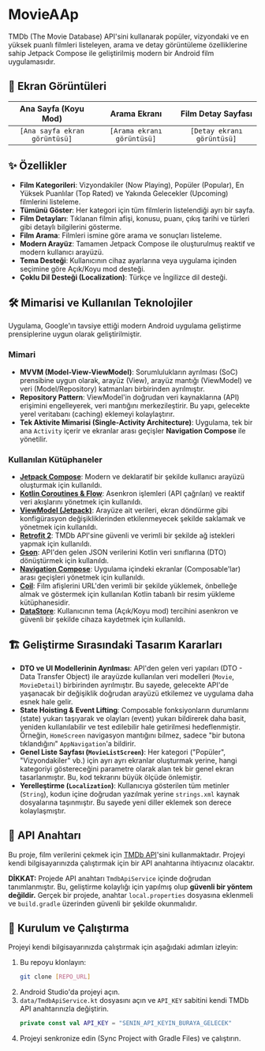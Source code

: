 # MovieAAp

TMDb (The Movie Database) API'sini kullanarak popüler, vizyondaki ve en yüksek puanlı filmleri listeleyen, arama ve detay görüntüleme özelliklerine sahip Jetpack Compose ile geliştirilmiş modern bir Android film uygulamasıdır.

## 📱 Ekran Görüntüleri

| Ana Sayfa (Koyu Mod) | Arama Ekranı | Film Detay Sayfası |
| :---: |:---:|:---:|
| `[Ana sayfa ekran görüntüsü]` | `[Arama ekranı görüntüsü]` | `[Detay ekranı görüntüsü]` |

## ✨ Özellikler

- **Film Kategorileri**: Vizyondakiler (Now Playing), Popüler (Popular), En Yüksek Puanlılar (Top Rated) ve Yakında Gelecekler (Upcoming) filmlerini listeleme.
- **Tümünü Göster**: Her kategori için tüm filmlerin listelendiği ayrı bir sayfa.
- **Film Detayları**: Tıklanan filmin afişi, konusu, puanı, çıkış tarihi ve türleri gibi detaylı bilgilerini gösterme.
- **Film Arama**: Filmleri ismine göre arama ve sonuçları listeleme.
- **Modern Arayüz**: Tamamen Jetpack Compose ile oluşturulmuş reaktif ve modern kullanıcı arayüzü.
- **Tema Desteği**: Kullanıcının cihaz ayarlarına veya uygulama içinden seçimine göre Açık/Koyu mod desteği.
- **Çoklu Dil Desteği (Localization)**: Türkçe ve İngilizce dil desteği.

## 🛠️ Mimarisi ve Kullanılan Teknolojiler

Uygulama, Google'ın tavsiye ettiği modern Android uygulama geliştirme prensiplerine uygun olarak geliştirilmiştir.

### Mimari

- **MVVM (Model-View-ViewModel)**: Sorumlulukların ayrılması (SoC) prensibine uygun olarak, arayüz (View), arayüz mantığı (ViewModel) ve veri (Model/Repository) katmanları birbirinden ayrılmıştır.
- **Repository Pattern**: ViewModel'in doğrudan veri kaynaklarına (API) erişimini engelleyerek, veri mantığını merkezileştirir. Bu yapı, gelecekte yerel veritabanı (caching) eklemeyi kolaylaştırır.
- **Tek Aktivite Mimarisi (Single-Activity Architecture)**: Uygulama, tek bir ana `Activity` içerir ve ekranlar arası geçişler **Navigation Compose** ile yönetilir.

### Kullanılan Kütüphaneler

- **[Jetpack Compose](https://developer.android.com/jetpack/compose)**: Modern ve deklaratif bir şekilde kullanıcı arayüzü oluşturmak için kullanıldı.
- **[Kotlin Coroutines & Flow](https://kotlinlang.org/docs/coroutines-guide.html)**: Asenkron işlemleri (API çağrıları) ve reaktif veri akışlarını yönetmek için kullanıldı.
- **[ViewModel (Jetpack)](https://developer.android.com/topic/libraries/architecture/viewmodel)**: Arayüze ait verileri, ekran döndürme gibi konfigürasyon değişikliklerinden etkilenmeyecek şekilde saklamak ve yönetmek için kullanıldı.
- **[Retrofit 2](https://square.github.io/retrofit/)**: TMDb API'sine güvenli ve verimli bir şekilde ağ istekleri yapmak için kullanıldı.
- **[Gson](https://github.com/google/gson)**: API'den gelen JSON verilerini Kotlin veri sınıflarına (DTO) dönüştürmek için kullanıldı.
- **[Navigation Compose](https://developer.android.com/jetpack/compose/navigation)**: Uygulama içindeki ekranlar (Composable'lar) arası geçişleri yönetmek için kullanıldı.
- **[Coil](https://coil-kt.github.io/coil/)**: Film afişlerini URL'den verimli bir şekilde yüklemek, önbelleğe almak ve göstermek için kullanılan Kotlin tabanlı bir resim yükleme kütüphanesidir.
- **[DataStore](https://developer.android.com/topic/libraries/architecture/datastore)**: Kullanıcının tema (Açık/Koyu mod) tercihini asenkron ve güvenli bir şekilde cihaza kaydetmek için kullanıldı.

## 🏗️ Geliştirme Sırasındaki Tasarım Kararları

- **DTO ve UI Modellerinin Ayrılması**: API'den gelen veri yapıları (DTO - Data Transfer Object) ile arayüzde kullanılan veri modelleri (`Movie`, `MovieDetail`) birbirinden ayrılmıştır. Bu sayede, gelecekte API'de yaşanacak bir değişiklik doğrudan arayüzü etkilemez ve uygulama daha esnek hale gelir.
- **State Hoisting & Event Lifting**: Composable fonksiyonların durumlarını (state) yukarı taşıyarak ve olayları (event) yukarı bildirerek daha basit, yeniden kullanılabilir ve test edilebilir hale getirilmesi hedeflenmiştir. Örneğin, `HomeScreen` navigasyon mantığını bilmez, sadece "bir butona tıklandığını" `AppNavigation`'a bildirir.
- **Genel Liste Sayfası (`MovieListScreen`)**: Her kategori ("Popüler", "Vizyondakiler" vb.) için ayrı ayrı ekranlar oluşturmak yerine, hangi kategoriyi göstereceğini parametre olarak alan tek bir genel ekran tasarlanmıştır. Bu, kod tekrarını büyük ölçüde önlemiştir.
- **Yerelleştirme (`Localization`)**: Kullanıcıya gösterilen tüm metinler (`String`), kodun içine doğrudan yazılmak yerine `strings.xml` kaynak dosyalarına taşınmıştır. Bu sayede yeni diller eklemek son derece kolaylaşmıştır.

## 🔑 API Anahtarı

Bu proje, film verilerini çekmek için [TMDb API](https://www.themoviedb.org/documentation/api)'sini kullanmaktadır. Projeyi kendi bilgisayarınızda çalıştırmak için bir API anahtarına ihtiyacınız olacaktır.

**DİKKAT:** Projede API anahtarı `TmdbApiService` içinde doğrudan tanımlanmıştır. Bu, geliştirme kolaylığı için yapılmış olup **güvenli bir yöntem değildir.** Gerçek bir projede, anahtar `local.properties` dosyasına eklenmeli ve `build.gradle` üzerinden güvenli bir şekilde okunmalıdır.

## 🚀 Kurulum ve Çalıştırma

Projeyi kendi bilgisayarınızda çalıştırmak için aşağıdaki adımları izleyin:

1.  Bu repoyu klonlayın:
    ```bash
    git clone [REPO_URL]
    ```
2.  Android Studio'da projeyi açın.
3.  `data/TmdbApiService.kt` dosyasını açın ve `API_KEY` sabitini kendi TMDb API anahtarınızla değiştirin.
    ```kotlin
    private const val API_KEY = "SENIN_API_KEYIN_BURAYA_GELECEK"
    ```
4.  Projeyi senkronize edin (Sync Project with Gradle Files) ve çalıştırın.

